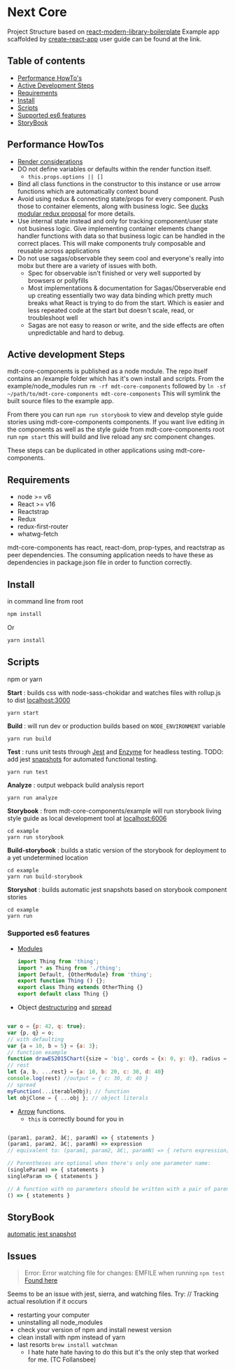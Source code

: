 # Next Core
Project Structure based on [react-modern-library-boilerplate](https://github.com/transitive-bullshit/react-modern-library-boilerplate)
Example app scaffolded by [create-react-app](https://github.com/facebookincubator/create-react-app/blob/master/packages/react-scripts/template/README.md#table-of-contents) user guide can be found at the link.

## Table of contents

- [Performance HowTo's](#table-of-contents)
- [Active Development Steps](#active-development-steps)
- [Requirements](#requirements)
- [Install](#install)
- [Scripts](#scripts)
- [Supported es6 features](#supported-es6-features)
- [StoryBook](#storybook)

## Performance HowTos

- [Render considerations](https://medium.com/@esamatti/react-js-pure-render-performance-anti-pattern-fb88c101332f)
- DO not define variables or defaults within the render function itself.
  - `this.props.options || []`
- Bind all class functions in the constructor to this instance or use arrow functions which are automatically context bound
- Avoid using redux & connecting state/props for every component. Push those to container elements, along with business logic. See [ducks modular redux proposal](https://github.com/erikras/ducks-modular-redux) for more details.
- Use internal state instead and only for tracking component/user state not business logic. Give implementing container elements change handler functions with data so that business logic can be handled in the correct places. This will make components truly composable and reusable across applications
- Do not use sagas/observable they seem cool and everyone's really into mobx but there are a variety of issues with both.
  - Spec for observable isn't finished or very well supported by browsers or pollyfills
  - Most implementations & documentation for Sagas/Observerable end up creating essentially two way data binding which pretty much breaks what React is trying to do from the start. Which is easier and less repeated code at the start but doesn't scale, read, or troubleshoot well
  - Sagas are not easy to reason or write, and the side effects are often unpredictable and hard to debug.

## Active development Steps

mdt-core-components is published as a node module. The repo itself contains an /example folder which has it's own install and scripts. From the example/node_modules run ```rm -rf mdt-core-components``` followed by ```ln -sf ~/path/to/mdt-core-components mdt-core-components``` This will symlink the built source files to the example app.

From there you can run ```npm run storybook``` to view and develop style guide stories using mdt-core-components components. If you want live editing in the components as well as the style guide from mdt-core-components root run ```npm start``` this will build and live reload any src component changes.

These steps can be duplicated in other applications using mdt-core-components.

## Requirements

- node >= v6
- React >= v16
- Reactstrap
- Redux
- redux-first-router
- whatwg-fetch

mdt-core-components has react, react-dom, prop-types, and reactstrap as peer dependencies. The consuming application needs to have these as dependencies in package.json file in order to function correctly.

## Install

in command line from root

```bash
npm install
```

Or

```bash
yarn install
```

## Scripts

 npm or yarn

 __Start__ : builds css with node-sass-chokidar and watches files with rollup.js to dist [localhost:3000](http://localhost:3000)

 ```shell
 yarn start
 ```

__Build__ : will run dev or production builds based on `NODE_ENVIRONMENT` variable

```shell
yarn run build
```

__Test__ : runs unit tests through [Jest](https://facebook.github.io/jest/docs/en/getting-started.html) and [Enzyme](https://github.com/airbnb/enzyme) for headless testing. TODO: add jest [snapshots](https://facebook.github.io/jest/docs/en/snapshot-testing.html#content) for automated functional testing.

```shell
yarn run test
```

__Analyze__ : output webpack build analysis report

```shell
yarn run analyze
```

__Storybook__ : from mdt-core-components/example will run storybook living style guide as local development tool at [localhost:6006](http://localhost:6006)

```shell
cd example
yarn run storybook
```

__Build-storybook__ : builds a static version of the storybook for deployment to a yet undetermined location

```shell
cd example
yarn run build-storybook
```

__Storyshot__ : builds automatic jest snapshots based on storybook component stories

```shell
cd example
yarn run
```

### Supported es6 features

- [Modules](https://developer.mozilla.org/en-US/docs/Web/JavaScript/Reference/Statements/import)
   ```js
   import Thing from 'thing';
   import * as Thing from './thing';
   import Default, {OtherModule} from 'thing';
   export function Thing () {};
   export class Thing extends OtherThing {}
   export default class Thing {}
   ```
- Object [destructuring](https://developer.mozilla.org/en-US/docs/Web/JavaScript/Reference/Operators/Destructuring_assignment) and [spread](https://developer.mozilla.org/en-US/docs/Web/JavaScript/Reference/Operators/Spread_operator)

```js

var o = {p: 42, q: true};
var {p, q} = o;
// with defaulting
var {a = 10, b = 5} = {a: 3};
// function example
function drawES2015Chart({size = 'big', cords = {x: 0, y: 0}, radius = 25} = {}) {}
// rest
let {a, b, ...rest} = {a: 10, b: 20, c: 30, d: 40}
console.log(rest) //output = { c: 30, d: 40 }
// spread
myFunction(...iterableObj); // function
let objClone = { ...obj }; // object literals

```

- [Arrow](https://developer.mozilla.org/en-US/docs/Web/JavaScript/Reference/Functions/Arrow_functions) functions.
  - `this` is correctly bound for you in

```js

(param1, param2, â€¦, paramN) => { statements }
(param1, param2, â€¦, paramN) => expression
// equivalent to: (param1, param2, â€¦, paramN) => { return expression; }

// Parentheses are optional when there's only one parameter name:
(singleParam) => { statements }
singleParam => { statements }

// A function with no parameters should be written with a pair of parentheses.
() => { statements }

```

## StoryBook

[automatic jest snapshot](https://github.com/mthuret/storybook-addon-specifications#snapshot-all-your-stories-automatically)

## Issues

> Error: Error watching file for changes: EMFILE when running `npm test` [Found here](https://github.com/facebook/jest/issues/3436)

Seems to be an issue with jest, sierra, and watching files. Try:  // Tracking actual resolution if it occurs

- restarting your computer
- uninstalling all node_modules
- check your version of npm and install newest version
- clean install with npm instead of yarn
- last resorts `brew install watchman`
  - I hate hate hate having to do this but it's the only step that worked for me. (TC Follansbee)
